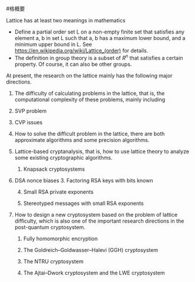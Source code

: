 #格概要


Lattice has at least two meanings in mathematics


- Define a partial order set L on a non-empty finite set that satisfies any element a, b in set L such that a, b has a maximum lower bound, and a minimum upper bound in L. See https://en.wikipedia.org/wiki/Lattice_(order) for details.
- The definition in group theory is a subset of $R^n$ that satisfies a certain property. Of course, it can also be other groups.


At present, the research on the lattice mainly has the following major directions.


1. The difficulty of calculating problems in the lattice, that is, the computational complexity of these problems, mainly including
1. SVP problem
2. CVP issues
2. How to solve the difficult problem in the lattice, there are both approximate algorithms and some precision algorithms.
3. Lattice-based cryptanalysis, that is, how to use lattice theory to analyze some existing cryptographic algorithms.
    1. Knapsack cryptosystems

2. DSA nonce biases
    3. Factoring RSA keys with bits known

    4. Small RSA private exponents

    5. Stereotyped messages with small RSA exponents

4. How to design a new cryptosystem based on the problem of lattice difficulty, which is also one of the important research directions in the post-quantum cryptosystem.
    1. Fully homomorphic encryption

    2. The Goldreich–Goldwasser–Halevi (GGH) cryptosystem

    3. The NTRU cryptosystem

    4. The Ajtai–Dwork cryptosystem and the LWE cryptosystem



